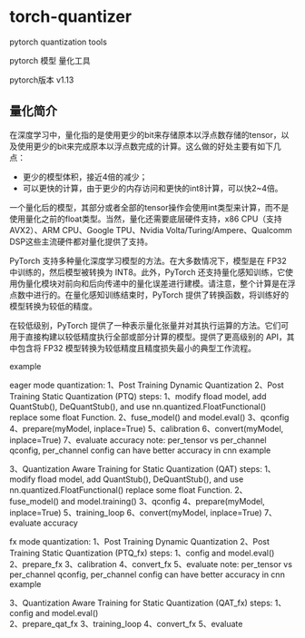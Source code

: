 <!--
 * @Author: kavinbj
 * @Date: 2022-11-24 13:25:32
 * @LastEditTime: 2023-02-11 12:47:58
 * @FilePath: README.md
 * @Description: 
 * 
 * Copyright (c) 2022 by kavinbj, All Rights Reserved. 
-->
# torch-quantizer
pytorch quantization tools


pytorch 模型 量化工具


pytorch版本 v1.13

## 量化简介

在深度学习中，量化指的是使用更少的bit来存储原本以浮点数存储的tensor，以及使用更少的bit来完成原本以浮点数完成的计算。这么做的好处主要有如下几点：

- 更少的模型体积，接近4倍的减少；
- 可以更快的计算，由于更少的内存访问和更快的int8计算，可以快2~4倍。

一个量化后的模型，其部分或者全部的tensor操作会使用int类型来计算，而不是使用量化之前的float类型。当然，量化还需要底层硬件支持，x86 CPU（支持AVX2）、ARM CPU、Google TPU、Nvidia Volta/Turing/Ampere、Qualcomm DSP这些主流硬件都对量化提供了支持。

PyTorch 支持多种量化深度学习模型的方法。在大多数情况下，模型是在 FP32 中训练的，然后模型被转换为 INT8。此外，PyTorch 还支持量化感知训练，它使用伪量化模块对前向和后向传递中的量化误差进行建模。请注意，整个计算是在浮点数中进行的。在量化感知训练结束时，PyTorch 提供了转换函数，将训练好的模型转换为较低的精度。

在较低级别，PyTorch 提供了一种表示量化张量并对其执行运算的方法。它们可用于直接构建以较低精度执行全部或部分计算的模型。提供了更高级别的 API，其中包含将 FP32 模型转换为较低精度且精度损失最小的典型工作流程。


example

eager mode quantization:
1、Post Training Dynamic Quantization 
2、Post Training Static Quantization (PTQ)
   steps:
   1、modify fload model, add QuantStub(), DeQuantStub(), and use nn.quantized.FloatFunctional() replace some float Function.
   2、fuse_model() and model.eval()
   3、qconfig
   4、prepare(myModel, inplace=True)
   5、calibration
   6、convert(myModel, inplace=True)
   7、evaluate accuracy
   note: per_tensor vs per_channel qconfig,   per_channel config can have better accuracy in cnn example

3、Quantization Aware Training for Static Quantization  (QAT)
   steps:
   1、modify fload model, add QuantStub(), DeQuantStub(), and use nn.quantized.FloatFunctional() replace some float Function.
   2、fuse_model() and model.training()
   3、qconfig
   4、prepare(myModel, inplace=True)
   5、training_loop
   6、convert(myModel, inplace=True)
   7、evaluate accuracy

fx mode quantization:
1、Post Training Dynamic Quantization
2、Post Training Static Quantization (PTQ_fx)
   steps:
   1、config and model.eval()  
   2、prepare_fx
   3、calibration
   4、convert_fx
   5、evaluate
   note: per_tensor vs per_channel qconfig,   per_channel config can have better accuracy in cnn example
   
3、Quantization Aware Training for Static Quantization (QAT_fx)
    steps:
   1、config and model.eval()  
   2、prepare_qat_fx
   3、training_loop
   4、convert_fx
   5、evaluate


